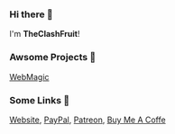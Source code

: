 ### Hi there 👋

I'm **TheClashFruit**!

### Awsome Projects 🎨

[WebMagic](https://github.com/TheClashFruit/WebMagic)

### Some Links 🎈

[Website](https://www.theclashfruit.xyz), [PayPal](https://paypal.me/TheClashFruit), [Patreon](https://patreon.com/TheClashFruit), [Buy Me A Coffe](https://www.buymeacoffee.com/TheClashFruit)
